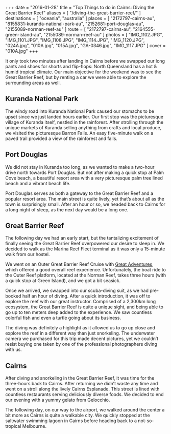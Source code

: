 +++
date    = "2016-01-28"
title   = "Top Things to do in Cairns: Diving the Great Barrier Reef"
aliases = [ "/diving-the-great-barrier-reef/" ]
destinations = [ "oceania", "australia" ]
places  = [
  "2172797-cairns-au", "8155831-kuranda-national-park-au",
  "2152681-port-douglas-au", "2155089-norman-reef-au"
]
route = [
  "2172797-cairns-au", "2164555-green-island-au", "2155089-norman-reef-au"
]
photos = [
  "IMG_1102.JPG", "IMG_1101.JPG", "IMG_1108.JPG", "IMG_1114.JPG", "IMG_1120.JPG",
  "024A.jpg", "010A.jpg", "015A.jpg", "GA-0346.jpg", "IMG_1117.JPG"
]
cover = "010A.jpg"
+++

It only took two minutes after landing in Cairns before we swapped our long pants and shoes for shorts and flip-flops: North Queensland has a hot & humid tropical climate. Our main objective for the weekend was to see the Great Barrier Reef, but by renting a car we were able to explore the surrounding areas as well.

<!--more-->
## Kuranda National Park
The windy road into Kuranda National Park caused our stomachs to be upset since we just landed hours earlier. Our first stop was the picturesque village of Kuranda itself, nestled in the rainforest. After strolling through the unique markets of Kuranda selling anything from crafts and local produce, we visited the picturesque Barron Falls. An easy five-minute walk on a paved trail provided a view of the rainforest and falls.

## Port Douglas
We did not stay in Kuranda too long, as we wanted to make a two-hour drive north towards Port Douglas. But not after making a quick stop at Palm Cove beach, a beautiful resort area with a very picturesque palm tree lined beach and a vibrant beach life.

Port Douglas serves as both a gateway to the Great Barrier Reef and a popular resort area. The main street is quite lively, yet that’s about all as the town is surprisingly small. After an hour or so, we headed back to Cairns for a long night of sleep, as the next day would be a long one.

## Great Barrier Reef
The following day we had an early start, but the tantalizing excitement of finally seeing the Great Barrier Reef overpowered our desire to sleep in. We decided to walk as the Marina Reef Fleet terminal as it was only a 15-minute walk from our hostel.

We went on an Outer Great Barrier Reef Cruise with [Great Adventures](http://www.greatadventures.com.au/), which offered a good overall reef experience. Unfortunately, the boat ride to the Outer Reef platform, located at the Norman Reef, takes three hours (with a quick stop at Green Island), and we got a bit seasick.

Once we arrived, we swapped into our scuba-diving suit, as we had pre-booked half an hour of diving. After a quick introduction, it was off to explore the reef with our great instructor. Comprised of a 2,300km long ecosystem, the Great Barrier Reef is quite a unique sight, and being able to go up to ten meters deep added to the experience. We saw countless colorful fish and even a turtle going about its business.

The diving was definitely a highlight as it allowed us to go up close and explore the reef in a different way than just snorkeling. The underwater camera we purchased for this trip made decent pictures, yet we couldn’t resist buying one taken by one of the professional photographers diving with us.

## Cairns
After diving and snorkeling in the Great Barrier Reef, it was time for the three-hours back to Cairns. After returning we didn’t waste any time and went on a stroll along the lively Cairns Esplanade. This street is lined with countless restaurants serving deliciously diverse foods. We decided to end our evening with a yummy gelato from Gelocchio.

The following day, on our way to the airport, we walked around the center a bit more as Cairns is quite a walkable city. We quickly stopped at the saltwater swimming lagoon in Cairns before heading back to a not-so-tropical Melbourne.